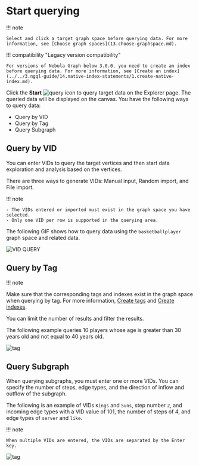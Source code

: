 # Start querying

!!! note

    Select and click a target graph space before querying data. For more information, see [Choose graph spaces](13.choose-graphspace.md).

!!! compatibility "Legacy version compatibility"

    For versions of Nebula Graph below 3.0.0, you need to create an index before querying data. For more information, see [Create an index](../../3.ngql-guide/14.native-index-statements/1.create-native-index.md).

Click the **Start** ![query](https://docs-cdn.nebula-graph.com.cn/figures/nav-query2.png) icon to query target data on the Explorer page. The queried data will be displayed on the canvas. You have the following ways to query data:

- Query by VID
- Query by Tag
- Query Subgraph

## Query by VID

You can enter VIDs to query the target vertices and then start data exploration and analysis based on the vertices.

There are three ways to generate VIDs: Manual input, Random import, and File import.

!!! note

    - The VIDs entered or imported must exist in the graph space you have selected. 
    - Only one VID per row is supported in the querying area.

The following GIF shows how to query data using the `basketballplayer` graph space and related data.

![VID QUERY](https://docs-cdn.nebula-graph.com.cn/figures/vid-query-22-04-06_en.gif)

## Query by Tag

!!! note

Make sure that the corresponding tags and indexes exist in the graph space when querying by tag. For more information, [Create tags](../3.ngql-guide/10.tag-statements/1.create-tag.md) and [Create indexes](../3.ngql-guide/14.native-index-statements/1.create-native-index.md).

You can limit the number of results and filter the results.

The following example queries 10 players whose age is greater than 30 years old and not equal to 40 years old.

![tag](https://docs-cdn.nebula-graph.com.cn/figures/query_tag.png)

## Query Subgraph

When querying subgraphs, you must enter one or more VIDs. You can specify the number of steps, edge types, and the direction of inflow and outflow of the subgraph. 

The following is an example of VIDs `Kings` and `Suns`, step number `2`, and incoming edge types with a VID value of 101, the number of steps of 4, and edge types of `server` and `like`.

!!! note

    When multiple VIDs are entered, the VIDs are separated by the Enter key.

![tag](https://docs-cdn.nebula-graph.com.cn/figures/query_subgraph.png)

